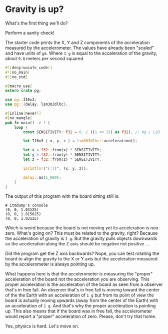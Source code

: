# Gravity is up?

What's the first thing we'll do?

Perform a sanity check!

The starter code prints the X, Y and Z components of the acceleration measured
by the accelerometer. The values have already been "scaled" and have units of
`g`s. Where `1 g` is equal to the acceleration of the gravity, about `9.8`
meters per second squared.

``` rust
#![deny(unsafe_code)]
#![no_main]
#![no_std]

#[macro_use]
extern crate pg;

use pg::I16x3;
use pg::{delay, lsm303dlhc};

#[inline(never)]
#[no_mangle]
pub fn main() -> ! {
    loop {
        const SENSITIVITY: f32 = 8. / ((1 << 15) as f32); // mg / LSB

        let I16x3 { x, y, z } = lsm303dlhc::acceleration();

        let x = f32::from(x) * SENSITIVITY;
        let y = f32::from(y) * SENSITIVITY;
        let z = f32::from(z) * SENSITIVITY;

        iprintln!("{:?}", (x, y, z));

        delay::ms(1_000);
    }
}
```

The output of this program with the board sitting still is:

```
# itmdump's console
(0, 0, 1.03125)
(0, 0, 1.015625)
(0, 0, 1.03125)
```

Which is weird because the board is not moving yet its acceleration is non-zero.
What's going on? This must be related to the gravity, right? Because the
acceleration of gravity is `1 g`. But the gravity pulls objects downwards so the
acceleration along the Z axis should be negative not positive ...

Did the program get the Z axis backwards? Nope, you can test rotating the board
to align the gravity to the X or Y axis but the acceleration measured by the
accelerometer is always pointing up.

What happens here is that the accelerometer is measuring the "proper"
acceleration of the board not the acceleration *you* are observing. This proper
acceleration is the acceleration of the board as seen from a observer that's in
free fall. An observer that's in free fall is moving toward the center of the
the Earth with an acceleration of `1 g` but from its point of view the board is
actually moving upwards (away from the center of the Earth) with an acceleration
of `1 g`. And that's why the proper acceleration is pointing up. This also means
that if the board was in free fall, the accelerometer would report a "proper"
acceleration of zero. Please, don't try that home.

Yes, physics is hard. Let's move on.
